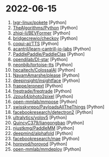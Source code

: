 # 2022-06-15

1. [lxgr-linux/pokete](https://github.com/lxgr-linux/pokete "A terminal based Pokemon like game") [Python]
2. [TheAlgorithms/Python](https://github.com/TheAlgorithms/Python "All Algorithms implemented in Python") [Python]
3. [zhiqi-li/BEVFormer](https://github.com/zhiqi-li/BEVFormer "This is the official implementation of BEVFormer, a camera-only framework for autonomous driving perception, e.g., 3D object detection and semantic map segmentation.") [Python]
4. [bridgecrewio/checkov](https://github.com/bridgecrewio/checkov "Prevent cloud misconfigurations and find vulnerabilities during build-time in infrastructure as code, container images and open source packages with Checkov by Bridgecrew.") [Python]
5. [coqui-ai/TTS](https://github.com/coqui-ai/TTS "🐸💬 - a deep learning toolkit for Text-to-Speech, battle-tested in research and production") [Python]
6. [acantril/learn-cantrill-io-labs](https://github.com/acantril/learn-cantrill-io-labs "Standard and Advanced Demos for learn.cantrill.io courses") [Python]
7. [PaddlePaddle/PaddleClas](https://github.com/PaddlePaddle/PaddleClas "A treasure chest for visual recognition powered by PaddlePaddle") [Python]
8. [opendilab/DI-star](https://github.com/opendilab/DI-star "OpenDILab Decision AI in StarCraftII") [Python]
9. [neonbjb/tortoise-tts](https://github.com/neonbjb/tortoise-tts "A multi-voice TTS system trained with an emphasis on quality") [Python]
10. [hpcaitech/ColossalAI](https://github.com/hpcaitech/ColossalAI "Colossal-AI: A Unified Deep Learning System for Big Model Era") [Python]
11. [NayamAmarshe/please](https://github.com/NayamAmarshe/please "Please - Minimalistic New Tab Page with a greeting, date and time, inspirational quotes and your personal tasks and to-do list") [Python]
12. [deepinsight/insightface](https://github.com/deepinsight/insightface "State-of-the-art 2D and 3D Face Analysis Project") [Python]
13. [frappe/erpnext](https://github.com/frappe/erpnext "Free and Open Source Enterprise Resource Planning (ERP)") [Python]
14. [freqtrade/freqtrade](https://github.com/freqtrade/freqtrade "Free, open source crypto trading bot") [Python]
15. [Jzou44/photo2pixel](https://github.com/Jzou44/photo2pixel "Algorithm used in photo2pixel.co to convert photo to pixel style(8-bit) art.") [Python]
16. [open-mmlab/mmpose](https://github.com/open-mmlab/mmpose "OpenMMLab Pose Estimation Toolbox and Benchmark.") [Python]
17. [swisskyrepo/PayloadsAllTheThings](https://github.com/swisskyrepo/PayloadsAllTheThings "A list of useful payloads and bypass for Web Application Security and Pentest/CTF") [Python]
18. [facebookresearch/detectron2](https://github.com/facebookresearch/detectron2 "Detectron2 is a platform for object detection, segmentation and other visual recognition tasks.") [Python]
19. [ultralytics/yolov5](https://github.com/ultralytics/yolov5 "YOLOv5 🚀 in PyTorch > ONNX > CoreML > TFLite") [Python]
20. [QuincyC379/liangongbao](https://github.com/QuincyC379/liangongbao "练功宝题库每日更新") [Python]
21. [njustkmg/PaddleMM](https://github.com/njustkmg/PaddleMM "Multi-Modal learning toolkit based on PaddlePaddle and PyTorch, supporting multiple applications such as multi-modal classification, cross-modal retrieval and image caption.") [Python]
22. [deepmind/alphafold](https://github.com/deepmind/alphafold "Open source code for AlphaFold.") [Python]
23. [facebookresearch/mae](https://github.com/facebookresearch/mae "PyTorch implementation of MAE https//arxiv.org/abs/2111.06377") [Python]
24. [horovod/horovod](https://github.com/horovod/horovod "Distributed training framework for TensorFlow, Keras, PyTorch, and Apache MXNet.") [Python]
25. [open-mmlab/mmdeploy](https://github.com/open-mmlab/mmdeploy "OpenMMLab Model Deployment Framework") [Python]
